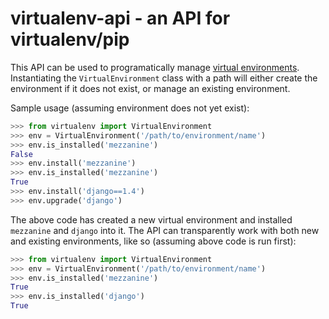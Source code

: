 virtualenv-api - an API for virtualenv/pip
==========================================

This API can be used to programatically manage [virtual environments](http://www.virtualenv.org/en/latest/#what-it-does).
Instantiating the `VirtualEnvironment` class with a path will either create the
environment if it does not exist, or manage an existing environment.

Sample usage (assuming environment does not yet exist):

```python
>>> from virtualenv import VirtualEnvironment
>>> env = VirtualEnvironment('/path/to/environment/name')
>>> env.is_installed('mezzanine')
False
>>> env.install('mezzanine')
>>> env.is_installed('mezzanine')
True
>>> env.install('django==1.4')
>>> env.upgrade('django')
```

The above code has created a new virtual environment and installed `mezzanine`
and `django` into it. The API can transparently work with both new and existing
environments, like so (assuming above code is run first):

```python
>>> from virtualenv import VirtualEnvironment
>>> env = VirtualEnvironment('/path/to/environment/name')
>>> env.is_installed('mezzanine')
True
>>> env.is_installed('django')
True
```

